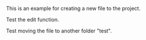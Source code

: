 This is an example for creating a new file to the project.

Test the edit function.

Test moving the file to another folder "test".
